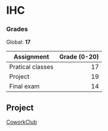 # IHC
 
### Grades

Global: **17**

| Assignment | Grade (0-20) |
| - | -: |
| Pratical classes | 17 |
| Project | 19 |
| Final exam | 14 |

## Project
[CoworkClub](https://github.com/DavidAraujo98/CoworkClub)
